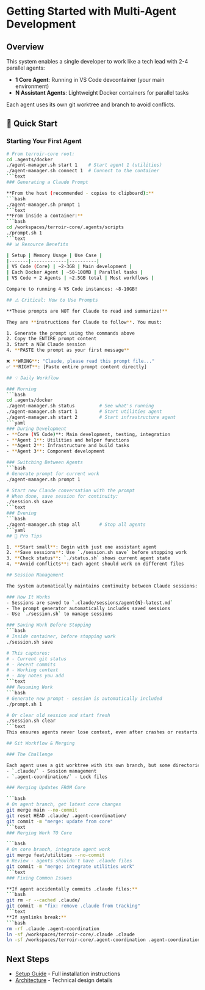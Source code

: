 # Getting Started with Multi-Agent Development

## Overview

This system enables a single developer to work like a tech lead with 2-4 parallel agents:

- **1 Core Agent**: Running in VS Code devcontainer (your main environment)
- **N Assistant Agents**: Lightweight Docker containers for parallel tasks

Each agent uses its own git worktree and branch to avoid conflicts.

## 🚀 Quick Start

### Starting Your First Agent

````bash
# From terroir-core root:
cd .agents/docker
./agent-manager.sh start 1    # Start agent 1 (utilities)
./agent-manager.sh connect 1  # Connect to the container
```text
### Generating a Claude Prompt

**From the host (recommended - copies to clipboard):**
```bash
./agent-manager.sh prompt 1
```text
**From inside a container:**
```bash
cd /workspaces/terroir-core/.agents/scripts
./prompt.sh 1
```text
## 📊 Resource Benefits

| Setup | Memory Usage | Use Case |
|-------|-------------|----------|
| VS Code (Core) | ~2-3GB | Main development |
| Each Docker Agent | ~50-100MB | Parallel tasks |
| VS Code + 2 Agents | ~2.5GB total | Most workflows |

Compare to running 4 VS Code instances: ~8-10GB!

## ⚠️ Critical: How to Use Prompts

**These prompts are NOT for Claude to read and summarize!**

They are **instructions for Claude to follow**. You must:

1. Generate the prompt using the commands above
2. Copy the ENTIRE prompt content
3. Start a NEW Claude session
4. **PASTE the prompt as your first message**

❌ **WRONG**: "Claude, please read this prompt file..."
✅ **RIGHT**: [Paste entire prompt content directly]

## 💡 Daily Workflow

### Morning
```bash
cd .agents/docker
./agent-manager.sh status         # See what's running
./agent-manager.sh start 1        # Start utilities agent
./agent-manager.sh start 2        # Start infrastructure agent
```yaml
### During Development
- **Core (VS Code)**: Main development, testing, integration
- **Agent 1**: Utilities and helper functions
- **Agent 2**: Infrastructure and build tasks
- **Agent 3**: Component development

### Switching Between Agents
```bash
# Generate prompt for current work
./agent-manager.sh prompt 1

# Start new Claude conversation with the prompt
# When done, save session for continuity:
./session.sh save
```text
### Evening
```bash
./agent-manager.sh stop all       # Stop all agents
```yaml
## 🎯 Pro Tips

1. **Start small**: Begin with just one assistant agent
2. **Save sessions**: Use `./session.sh save` before stopping work
3. **Check status**: `./status.sh` shows current agent state
4. **Avoid conflicts**: Each agent should work on different files

## Session Management

The system automatically maintains continuity between Claude sessions:

### How It Works
- Sessions are saved to `.claude/sessions/agent{N}-latest.md`
- The prompt generator automatically includes saved sessions
- Use `./session.sh` to manage sessions

### Saving Work Before Stopping
```bash
# Inside container, before stopping work
./session.sh save

# This captures:
# - Current git status
# - Recent commits
# - Working context
# - Any notes you add
```text
### Resuming Work
```bash
# Generate new prompt - session is automatically included
./prompt.sh 1

# Or clear old session and start fresh
./session.sh clear
```text
This ensures agents never lose context, even after crashes or restarts.

## Git Workflow & Merging

### The Challenge

Each agent uses a git worktree with its own branch, but some directories must remain symlinked:
- `.claude/` - Session management
- `.agent-coordination/` - Lock files

### Merging Updates FROM Core

```bash
# On agent branch, get latest core changes
git merge main --no-commit
git reset HEAD .claude/ .agent-coordination/
git commit -m "merge: update from core"
```text
### Merging Work TO Core

```bash
# On core branch, integrate agent work
git merge feat/utilities --no-commit
# Review - agents shouldn't have .claude files
git commit -m "merge: integrate utilities work"
```text
### Fixing Common Issues

**If agent accidentally commits .claude files:**
```bash
git rm -r --cached .claude/
git commit -m "fix: remove .claude from tracking"
```text
**If symlinks break:**
```bash
rm -rf .claude .agent-coordination
ln -sf /workspaces/terroir-core/.claude .claude
ln -sf /workspaces/terroir-core/.agent-coordination .agent-coordination
````

## Next Steps

- [Setup Guide](setup-guide.md) - Full installation instructions
- [Architecture](architecture.md) - Technical design details
